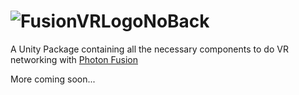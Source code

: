 # ![FusionVRLogoNoBack](https://github.com/fchb1239/FusionVR/assets/29258204/bf6b2fa7-ffe6-4eae-9a99-be2ad554bf02)
A Unity Package containing all the necessary components to do VR networking with [Photon Fusion](https://photonengine.com)

More coming soon...
